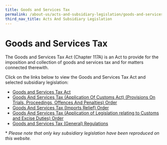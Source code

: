 ```yaml
---
title: Goods and Services Tax
permalink: /about-us/acts-and-subsidiary-legislation/goods-and-services-tax
third_nav_title: Acts And Subsidiary Legislation
---
```

# Goods and Services Tax

The Goods and Services Tax Act (Chapter 117A) is an Act to provide for the imposition and collection of goods and services tax and for matters connected therewith.

Click on the links below to view the Goods and Services Tax Act and selected subsidiary legislation:

+ [Goods and Services Tax Act](https://sso.agc.gov.sg/Act/GSTA1993)
+ [Goods And Services Tax (Application Of Customs Act) (Provisions On Trials, Proceedings, Offences And Penalties) Order](https://sso.agc.gov.sg/SL/GSTA1993-OR5?DocDate=20150302)
+ [Goods And Services Tax (Imports Relief) Order](https://sso.agc.gov.sg/SL/GSTA1993-OR3?DocDate=20161101)
+ [Goods And Services Tax (Application of Legislation relating to Customs and Excise Duties) Order](https://sso.agc.gov.sg/SL/GSTA1993-OR4?DocDate=20121001)
+ [Goods and Services Tax (General) Regulations](https://sso.agc.gov.sg/SL/GSTA1993-RG1?DocDate=20180329)

\* *Please note that only key subsidiary legislation have been reproduced on this website.*

